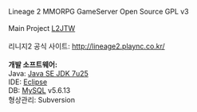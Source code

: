 Lineage 2 MMORPG GameServer Open Source GPL v3<br>
<br>
Main Project <a href='http://www.l2jtw.com/'>L2JTW</a><br>
<br>
리니지2 공식 사이트: <a href='http://goo.gl/9zpJl'>http://lineage2.plaync.co.kr/</a><br>
<br>
<b>개발 소프트웨어:</b><br>
Java: <a href='http://www.oracle.com/technetwork/java/javase/downloads/index.html'>Java SE JDK 7u25</a><br>
IDE: <a href='http://www.eclipse.org/downloads/'>Eclipse</a><br>
DB: <a href='http://dev.mysql.com/downloads/mysql/'>MySQL</a> v5.6.13<br>
형상관리: Subversion<br>